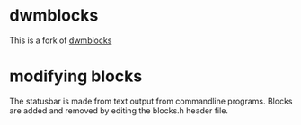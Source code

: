 # dwmblocks
This is a fork of [dwmblocks](https://github.com/torrinfail/dwmblocks)

# modifying blocks
The statusbar is made from text output from commandline programs.
Blocks are added and removed by editing the blocks.h header file.

